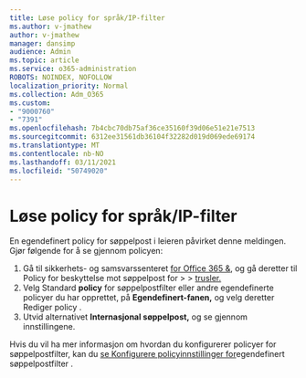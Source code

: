 ```yaml
---
title: Løse policy for språk/IP-filter
ms.author: v-jmathew
author: v-jmathew
manager: dansimp
audience: Admin
ms.topic: article
ms.service: o365-administration
ROBOTS: NOINDEX, NOFOLLOW
localization_priority: Normal
ms.collection: Adm_O365
ms.custom:
- "9000760"
- "7391"
ms.openlocfilehash: 7b4cbc70db75af36ce35160f39d06e51e21e7513
ms.sourcegitcommit: 6312ee31561db36104f32282d019d069ede69174
ms.translationtype: MT
ms.contentlocale: nb-NO
ms.lasthandoff: 03/11/2021
ms.locfileid: "50749020"
---
```

# <a name="fix-languageip-filter-policy"></a>Løse policy for språk/IP-filter

En egendefinert policy for søppelpost i leieren påvirket denne meldingen. Gjør følgende for å se gjennom policyen:

1. Gå til sikkerhets- og samsvarssenteret [for Office 365 &](https://go.microsoft.com/fwlink/p/?linkid=2077143), og gå deretter til Policy for beskyttelse mot søppelpost for   >    >  [trusler.](https://go.microsoft.com/fwlink/?linkid=2101518)
2. Velg Standard **policy** for  søppelpostfilter eller andre egendefinerte policyer du har opprettet, på **Egendefinert-fanen,** og velg deretter Rediger policy .
3. Utvid alternativet **Internasjonal søppelpost,** og se gjennom innstillingene.

Hvis du vil ha mer informasjon om hvordan du konfigurerer policyer for søppelpostfilter, kan du [se Konfigurere policyinnstillinger for](https://go.microsoft.com/fwlink/?linkid=2101054)egendefinert søppelpostfilter .
